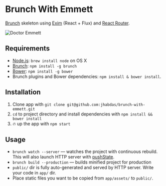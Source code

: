 # Brunch With Emmett
[Brunch](http://brunch.io) skeleton using [Exim](http://hellyeah.is/exim/) (React + Flux) and [React Router](https://github.com/rackt/react-router).

![Doctor Emmett](http://fc05.deviantart.net/fs71/i/2012/172/9/e/doctor_emmett_brown_from_back_to_the_future_by_ckrickett-d54cxz8.jpg)

## Requirements

- [Node.js](http://nodejs.org): `brew install node` on OS X
- [Brunch](http://brunch.io): `npm install -g brunch`
- [Bower](http://bower.io): `npm install -g bower`
- Brunch plugins and Bower dependencies: `npm install & bower install`.

## Installation

1. Clone app with `git clone git@github.com:jhabdas/brunch-with-emmett.git`
2. `cd` to project directory and install dependencies with `npm install && bower install`
3. :fire: up the app with `npm start`

## Usage

- `brunch watch --server` — watches the project with continuous rebuild. This will also launch HTTP server with [pushState](https://developer.mozilla.org/en-US/docs/Web/Guide/API/DOM/Manipulating_the_browser_history).
- `brunch build --production` — builds minified project for production
- `public/` dir is fully auto-generated and served by HTTP server.  Write your code in `app/` dir.
- Place static files you want to be copied from `app/assets/` to `public/`.
